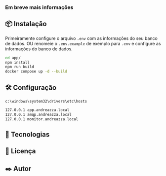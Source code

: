 ### Em breve mais informações


## 📦 Instalação

Primeiramente configure o arquivo `.env` com as informações do seu banco de dados. OU renomeie o `.env.example` de exemplo para `.env` e configure as informações do banco de dados.

```bash 
cd app/
npm install
npm run build
docker compose up -d --build
```

## 🛠️ Configuração

`c:\windows\system32\drivers\etc\hosts`

```bash
127.0.0.1 app.andreazza.local
127.0.0.1 amqp.andreazza.local
127.0.0.1 monitor.andreazza.local
```

## 🚀 Tecnologias

## 📝 Licença

## ✒️ Autor


